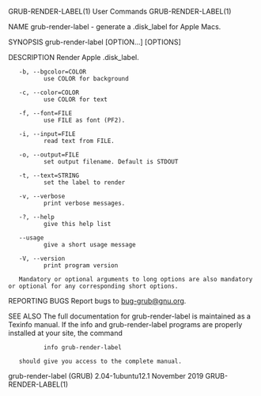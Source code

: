 GRUB-RENDER-LABEL(1)                                                                            User Commands                                                                            GRUB-RENDER-LABEL(1)

NAME
       grub-render-label - generate a .disk_label for Apple Macs.

SYNOPSIS
       grub-render-label [OPTION...] [OPTIONS]

DESCRIPTION
       Render Apple .disk_label.

       -b, --bgcolor=COLOR
              use COLOR for background

       -c, --color=COLOR
              use COLOR for text

       -f, --font=FILE
              use FILE as font (PF2).

       -i, --input=FILE
              read text from FILE.

       -o, --output=FILE
              set output filename. Default is STDOUT

       -t, --text=STRING
              set the label to render

       -v, --verbose
              print verbose messages.

       -?, --help
              give this help list

       --usage
              give a short usage message

       -V, --version
              print program version

       Mandatory or optional arguments to long options are also mandatory or optional for any corresponding short options.

REPORTING BUGS
       Report bugs to <bug-grub@gnu.org>.

SEE ALSO
       The full documentation for grub-render-label is maintained as a Texinfo manual.  If the info and grub-render-label programs are properly installed at your site, the command

              info grub-render-label

       should give you access to the complete manual.

grub-render-label (GRUB) 2.04-1ubuntu12.1                                                       November 2019                                                                            GRUB-RENDER-LABEL(1)
